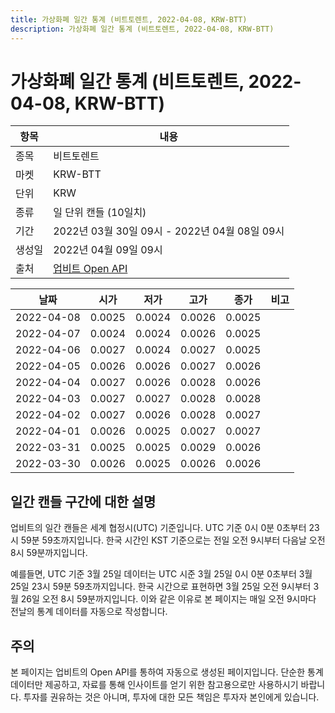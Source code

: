 ```yaml
---
title: 가상화폐 일간 통계 (비트토렌트, 2022-04-08, KRW-BTT)
description: 가상화폐 일간 통계 (비트토렌트, 2022-04-08, KRW-BTT)
---
```



가상화폐 일간 통계 (비트토렌트, 2022-04-08, KRW-BTT)
===

|항목|내용|
|--|--|
|종목|비트토렌트|
|마켓|KRW-BTT|
|단위|KRW|
|종류|일 단위 캔들 (10일치)|
|기간|2022년 03월 30일 09시 - 2022년 04월 08일 09시|
|생성일|2022년 04월 09일 09시|
|출처|[업비트 Open API](https://docs.upbit.com)|


|날짜|시가|저가|고가|종가|비고|
|--|--|--|--|--|--|
|2022-04-08|0.0025|0.0024|0.0026|0.0025|    |
|2022-04-07|0.0024|0.0024|0.0026|0.0025|    |
|2022-04-06|0.0027|0.0024|0.0027|0.0025|    |
|2022-04-05|0.0026|0.0026|0.0027|0.0026|    |
|2022-04-04|0.0027|0.0026|0.0028|0.0026|    |
|2022-04-03|0.0027|0.0027|0.0028|0.0028|    |
|2022-04-02|0.0027|0.0026|0.0028|0.0027|    |
|2022-04-01|0.0026|0.0025|0.0027|0.0027|    |
|2022-03-31|0.0025|0.0025|0.0029|0.0026|    |
|2022-03-30|0.0026|0.0025|0.0026|0.0026|    |


일간 캔들 구간에 대한 설명
---


업비트의 일간 캔들은 세계 협정시(UTC) 기준입니다. 
UTC 기준 0시 0분 0초부터 23시 59분 59초까지입니다. 
한국 시간인 KST 기준으로는 전일 오전 9시부터 다음날 오전 8시 59분까지입니다. 


예를들면, UTC 기준 3월 25일 데이터는 UTC 시준 3월 25일 0시 0분 0초부터 3월 25일 23시 59분 59초까지입니다. 
한국 시간으로 표현하면 3월 25일 오전 9시부터 3월 26일 오전 8시 59분까지입니다. 
이와 같은 이유로 본 페이지는 매일 오전 9시마다 전날의 통계 데이터를 자동으로 작성합니다. 


주의
---


본 페이지는 업비트의 Open API를 통하여 자동으로 생성된 페이지입니다. 
단순한 통계 데이터만 제공하고, 자료를 통해 인사이트를 얻기 위한 참고용으로만 사용하시기 바랍니다. 
투자를 권유하는 것은 아니며, 투자에 대한 모든 책임은 투자자 본인에게 있습니다. 
